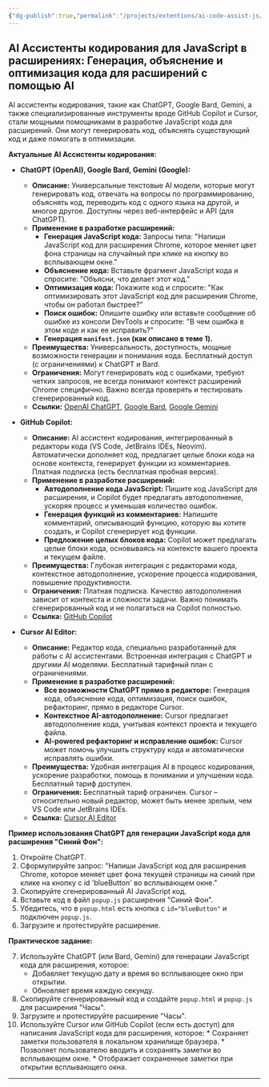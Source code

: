 ```yaml
---
{"dg-publish":true,"permalink":"/projects/extentions/ai-code-assist-js/","dgPassFrontmatter":true}
---
```



## AI Ассистенты кодирования для JavaScript в расширениях: Генерация, объяснение и оптимизация кода для расширений с помощью AI

AI ассистенты кодирования, такие как ChatGPT, Google Bard, Gemini, а также специализированные инструменты вроде GitHub Copilot и Cursor, стали мощными помощниками в разработке JavaScript кода для расширений. Они могут генерировать код, объяснять существующий код и даже помогать в оптимизации.

**Актуальные AI Ассистенты кодирования:**

*   **ChatGPT (OpenAI), Google Bard, Gemini (Google):**
    *   **Описание:**  Универсальные текстовые AI модели, которые могут генерировать код, отвечать на вопросы по программированию, объяснять код, переводить код с одного языка на другой, и многое другое. Доступны через веб-интерфейс и API (для ChatGPT).
    *   **Применение в разработке расширений:**
        *   **Генерация JavaScript кода:**  Запросы типа: "Напиши JavaScript код для расширения Chrome, которое меняет цвет фона страницы на случайный при клике на кнопку во всплывающем окне."
        *   **Объяснение кода:**  Вставьте фрагмент JavaScript кода и спросите: "Объясни, что делает этот код."
        *   **Оптимизация кода:**  Покажите код и спросите: "Как оптимизировать этот JavaScript код для расширения Chrome, чтобы он работал быстрее?"
        *   **Поиск ошибок:**  Опишите ошибку или вставьте сообщение об ошибке из консоли DevTools и спросите: "В чем ошибка в этом коде и как ее исправить?"
        *   **Генерация `manifest.json` (как описано в теме 1).**
    *   **Преимущества:**  Универсальность, доступность, мощные возможности генерации и понимания кода. Бесплатный доступ (с ограничениями) к ChatGPT и Bard.
    *   **Ограничения:**  Могут генерировать код с ошибками, требуют четких запросов, не всегда понимают контекст расширений Chrome специфично. Важно всегда проверять и тестировать сгенерированный код.
    *   **Ссылки:** [OpenAI ChatGPT](https://chat.openai.com/), [Google Bard](https://bard.google.com/), [Google Gemini](https://gemini.google.com/)

*   **GitHub Copilot:**
    *   **Описание:**  AI ассистент кодирования, интегрированный в редакторы кода (VS Code, JetBrains IDEs, Neovim). Автоматически дополняет код, предлагает целые блоки кода на основе контекста, генерирует функции из комментариев. Платная подписка (есть бесплатная пробная версия).
    *   **Применение в разработке расширений:**
        *   **Автодополнение кода JavaScript:**  Пишите код JavaScript для расширения, и Copilot будет предлагать автодополнение, ускоряя процесс и уменьшая количество ошибок.
        *   **Генерация функций из комментариев:**  Напишите комментарий, описывающий функцию, которую вы хотите создать, и Copilot сгенерирует код функции.
        *   **Предложение целых блоков кода:**  Copilot может предлагать целые блоки кода, основываясь на контексте вашего проекта и текущем файле.
    *   **Преимущества:**  Глубокая интеграция с редакторами кода, контекстное автодополнение, ускорение процесса кодирования, повышение продуктивности.
    *   **Ограничения:**  Платная подписка. Качество автодополнения зависит от контекста и сложности задачи. Важно понимать сгенерированный код и не полагаться на Copilot полностью.
    *   **Ссылка:** [GitHub Copilot](https://github.com/features/copilot)

*   **Cursor AI Editor:**
    *   **Описание:**  Редактор кода, специально разработанный для работы с AI ассистентами. Встроенная интеграция с ChatGPT и другими AI моделями.  Бесплатный тарифный план с ограничениями.
    *   **Применение в разработке расширений:**
        *   **Все возможности ChatGPT прямо в редакторе:**  Генерация кода, объяснение кода, оптимизация, поиск ошибок, рефакторинг, прямо в редакторе Cursor.
        *   **Контекстное AI-автодополнение:**  Cursor предлагает автодополнение кода, учитывая контекст проекта и текущего файла.
        *   **AI-powered рефакторинг и исправление ошибок:**  Cursor может помочь улучшить структуру кода и автоматически исправлять ошибки.
    *   **Преимущества:**  Удобная интеграция AI в процесс кодирования, ускорение разработки, помощь в понимании и улучшении кода. Бесплатный тариф доступен.
    *   **Ограничения:**  Бесплатный тариф ограничен.  Cursor – относительно новый редактор, может быть менее зрелым, чем VS Code или JetBrains IDEs.
    *   **Ссылка:** [Cursor AI Editor](https://cursor.sh/)

**Пример использования ChatGPT для генерации JavaScript кода для расширения "Синий Фон":**

1.  Откройте ChatGPT.
2.  Сформулируйте запрос: "Напиши JavaScript код для расширения Chrome, которое меняет цвет фона текущей страницы на синий при клике на кнопку с id 'blueButton' во всплывающем окне."
3.  Скопируйте сгенерированный AI JavaScript код.
4.  Вставьте код в файл `popup.js` расширения "Синий Фон".
5.  Убедитесь, что в `popup.html` есть кнопка с `id="blueButton"` и подключен `popup.js`.
6.  Загрузите и протестируйте расширение.

**Практическое задание:**

7.  Используйте ChatGPT (или Bard, Gemini) для генерации JavaScript кода для расширения, которое:
    *   Добавляет текущую дату и время во всплывающее окно при открытии.
    *   Обновляет время каждую секунду.
8.  Скопируйте сгенерированный код и создайте `popup.html` и `popup.js` для расширения "Часы".
9.  Загрузите и протестируйте расширение "Часы".
10.  Используйте Cursor или GitHub Copilot (если есть доступ) для написания JavaScript кода для расширения, которое:
    *   Сохраняет заметки пользователя в локальном хранилище браузера.
    *   Позволяет пользователю вводить и сохранять заметки во всплывающем окне.
    *   Отображает сохраненные заметки при открытии всплывающего окна.

---
